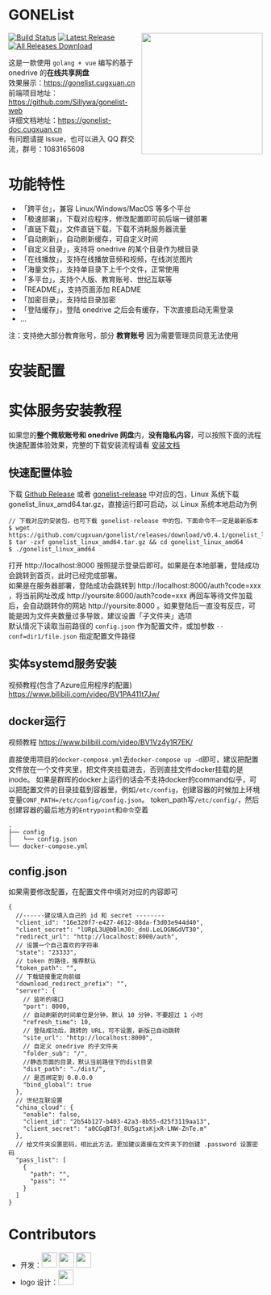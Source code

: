 # GONEList

<img align="right" width="240" src="https://gonelist-doc.cugxuan.cn/img/logo/logo.png">

[![Build Status](https://travis-ci.org/cugxuan/gonelist.svg)](https://travis-ci.org/cugxuan/gonelist)
[![Latest Release](https://img.shields.io/github/release/cugxuan/gonelist.svg)](../../releases)
[![All Releases Download](https://img.shields.io/github/downloads/cugxuan/gonelist/total.svg)](../../releases)

这是一款使用 `golang + vue` 编写的基于 onedrive 的**在线共享网盘**  
效果展示：https://gonelist.cugxuan.cn  
前端项目地址：https://github.com/Sillywa/gonelist-web  
详细文档地址：https://gonelist-doc.cugxuan.cn  
有问题请提 issue，也可以进入 QQ 群交流，群号：1083165608

# 功能特性

- 「跨平台」，兼容 Linux/Windows/MacOS 等多个平台
- 「极速部署」，下载对应程序，修改配置即可前后端一键部署
- 「直链下载」，文件直链下载，下载不消耗服务器流量
- 「自动刷新」，自动刷新缓存，可自定义时间
- 「自定义目录」，支持将 onedrive 的某个目录作为根目录
- 「在线播放」，支持在线播放音频和视频，在线浏览图片
- 「海量文件」，支持单目录下上千个文件，正常使用
- 「多平台」，支持个人版、教育账号、世纪互联等
- 「README」，支持页面添加 README
- 「加密目录」，支持给目录加密
- 「登陆缓存」，登陆 onedrive 之后会有缓存，下次直接启动无需登录
- ...

注：支持绝大部分教育账号，部分 **教育账号** 因为需要管理员同意无法使用


# 安装配置

# 实体服务安装教程
如果您的**整个微软账号和 onedrive 网盘**内，**没有隐私内容**，可以按照下面的流程快速配置体验效果，完整的下载安装流程请看 [安装文档](https://gonelist-doc.cugxuan.cn)

## 快速配置体验
下载 [Github Release](https://github.com/cugxuan/gonelist/releases) 或者 [gonelist-release](https://gonelist.cugxuan.cn/#/gonelist-release) 中对应的包，Linux 系统下载 gonelist_linux_amd64.tar.gz，直接运行即可启动，以 Linux 系统本地启动为例
```
// 下载对应的安装包，也可下载 gonelist-release 中的包，下面命令不一定是最新版本
$ wget https://github.com/cugxuan/gonelist/releases/download/v0.4.1/gonelist_linux_amd64.tar.gz
$ tar -zxf gonelist_linux_amd64.tar.gz && cd gonelist_linux_amd64
$ ./gonelist_linux_amd64
```
打开 http://localhost:8000 按照提示登录后即可。如果是在本地部署，登陆成功会跳转到首页，此时已经完成部署。  
如果是在服务器部署，登陆成功会跳转到 http://localhost:8000/auth?code=xxx ，将当前网址改成 http://yoursite:8000/auth?code=xxx 再回车等待文件加载后，会自动跳转你的网站 http://yoursite:8000 。如果登陆后一直没有反应，可能是因为文件夹数量过多导致，建议设置「子文件夹」选项  
默认情况下读取当前路径的 `config.json` 作为配置文件，或加参数 `--conf=dir1/file.json` 指定配置文件路径

## 实体systemd服务安装

视频教程(包含了Azure应用程序的配置) https://www.bilibili.com/video/BV1PA411t7Jw/

## docker运行
视频教程 https://www.bilibili.com/video/BV1Vz4y1R7EK/

直接使用项目的`docker-compose.yml`去`docker-compose up -d`即可，建议把配置文件放在一个文件夹里，把文件夹挂载进去，否则直挂文件docker挂载的是inode。
如果是群晖的docker上运行的话会不支持docker的command似乎，可以把配置文件的目录挂载到容器里，例如`/etc/config`，创建容器的时候加上环境变量`CONF_PATH=/etc/config/config.json`。
token_path写`/etc/config/`，然后创建容器的最后地方的`Entrypoint`和`命令`空着
```
.
├── config
│   └── config.json
└── docker-compose.yml
```


## config.json

如果需要修改配置，在配置文件中填对对应的内容即可
```
{
  //------建议填入自己的 id 和 secret --------
  "client_id": "16e320f7-e427-4612-88da-f3d03e944d40",
  "client_secret": "lURpL3U@bBlmJ0:_dnU.LeLOGNGdVT30",
  "redirect_url": "http://localhost:8000/auth",
  // 设置一个自己喜欢的字符串
  "state": "23333",
  // token 的路径，推荐默认
  "token_path": "",
  // 下载链接重定向前缀
  "download_redirect_prefix": "",
  "server": {
    // 监听的端口
    "port": 8000,
    // 自动刷新的时间单位是分钟，默认 10 分钟，不要超过 1 小时
    "refresh_time": 10,
    // 登陆成功后，跳转的 URL，可不设置，新版已自动跳转
    "site_url": "http://localhost:8000",
    // 自定义 onedrive 的子文件夹
    "folder_sub": "/",
    //静态页面的目录，默认当前路径下的dist目录
    "dist_path": "./dist/",
    // 是否绑定到 0.0.0.0
    "bind_global": true
  },
  // 世纪互联设置
  "china_cloud": {
    "enable": false,
    "client_id": "2b54b127-b403-42a3-8b55-d25f3119aa13",
    "client_secret": "a0CGqBT3f_8U5gztxKjxR-LNW-ZnTe.m"
  },
  // 给文件夹设置密码，相比此方法，更加建议直接在文件夹下的创建 .password 设置密码
  "pass_list": [
    {
      "path": "",
      "pass": ""
    }
  ]
}
```

# Contributors

- 开发：<a href="https://github.com/cugxuan"><img src="https://avatars1.githubusercontent.com/u/23120372?s=400&v=4" width="30"></a>
<a href="https://github.com/Sillywa/"><img src="https://avatars0.githubusercontent.com/u/22909601?s=400&v=4" width="30"></a>
<a href="https://github.com/zhangguanzhang"><img src="https://avatars3.githubusercontent.com/u/18641678?s=400&v=4" width="30"></a>
- logo 设计：<a href="http://lambertchan.me/"><img src="https://avatars0.githubusercontent.com/u/39192150?s=400&v=4" width="30"></a>